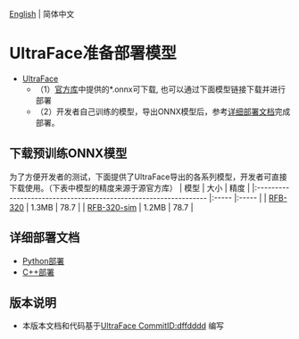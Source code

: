[English](README_EN.md) | 简体中文
# UltraFace准备部署模型


- [UltraFace](https://github.com/Linzaer/Ultra-Light-Fast-Generic-Face-Detector-1MB/commit/dffdddd)
  - （1）[官方库](https://github.com/Linzaer/Ultra-Light-Fast-Generic-Face-Detector-1MB/)中提供的*.onnx可下载, 也可以通过下面模型链接下载并进行部署
  - （2）开发者自己训练的模型，导出ONNX模型后，参考[详细部署文档](#详细部署文档)完成部署。



## 下载预训练ONNX模型

为了方便开发者的测试，下面提供了UltraFace导出的各系列模型，开发者可直接下载使用。（下表中模型的精度来源于源官方库）
| 模型                                                               | 大小    | 精度    |
|:---------------------------------------------------------------- |:----- |:----- |
| [RFB-320](https://bj.bcebos.com/paddlehub/fastdeploy/version-RFB-320.onnx) | 1.3MB | 78.7 |
| [RFB-320-sim](https://bj.bcebos.com/paddlehub/fastdeploy/version-RFB-320-sim.onnx) | 1.2MB | 78.7 |



## 详细部署文档

- [Python部署](python)
- [C++部署](cpp)


## 版本说明

- 本版本文档和代码基于[UltraFace CommitID:dffdddd](https://github.com/Linzaer/Ultra-Light-Fast-Generic-Face-Detector-1MB/commit/dffdddd) 编写
